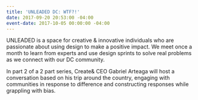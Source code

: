 ```yaml
---
title: 'UNLEADED DC: WTF?!'
date: 2017-09-20 20:53:00 -04:00
event-date: 2017-10-05 00:00:00 -04:00
---
```


UNLEADED is a space for creative & innovative individuals who are passionate about using design to make a positive impact. We meet once a month to learn from experts and use design sprints to solve real problems as we connect with our DC community.

In part 2 of a 2 part series, Create& CEO Gabriel Arteaga will host a conversation based on his trip around the country, engaging with communities in response to difference and constructing responses while grappling with bias. 
